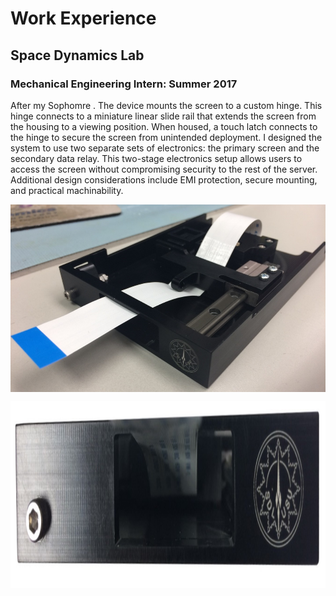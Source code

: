 # Work Experience

## Space Dynamics Lab

### Mechanical Engineering Intern: Summer 2017

After my Sophomre . The device mounts the screen to a custom hinge. This hinge connects to a miniature linear slide rail that extends the screen from the housing to a viewing position. When housed, a touch latch connects to the hinge to secure the screen from unintended deployment. I designed the system to use two separate sets of electronics: the primary screen and the secondary data relay. This two-stage electronics setup allows users to access the screen without compromising security to the rest of the server. Additional design considerations include EMI protection, secure mounting, and practical machinability.



<p align="center">
  <img align="center" src="images/sdl/housing_multiview.png" height="300"/>
</p>

<p align="center">
  <img align="center" src="images/sdl/housing_front.png" height="300"/>
</p>
